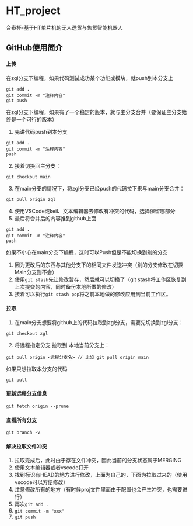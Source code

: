 



# HT_project

合泰杯-基于HT单片机的无人送货与售货智能机器人




## GitHub使用简介

#### 上传

在zgl分支下编程，如果代码测试成功某个功能或模块，就push到本分支上

```
git add .
git commit -m "注释内容"
git push
```



在zgl分支下编程，如果有了一个稳定的版本，就与主分支合并（要保证主分支始终是一个可行的版本）

1. 先讲代码push到本分支

```
git add .
git commit -m "注释内容"
push
```

2. 接着切换回主分支：

```
git checkout main
```

3. 在main分支的情况下，将zgl分支已经push的代码拉下来与main分支合并：

```
git pull origin zgl
```

4. 使用VSCode或keil、文本编辑器去修改有冲突的代码，选择保留哪部分
4. 最后将合并后的内容推到github上面

```
git add .
git commit -m "注释内容"
push
```

如果不小心在main分支下编程，这时可以Push但是不能切换到别的分支
1. 因为更改后的东西与其他分支下的相同文件发送冲突（别的分支修改在切换Main分支则不会）
2. 使用```git stash```先让修改暂存，然后就可以切换了（git stash将工作区恢复到上次提交的内容，同时备份本地所做的修改）
3. 接着可以执行```git stash pop```将之前本地做的修改应用到当前工作区。


#### 拉取

1. 在main分支想要将github上的代码拉取到zgl分支，需要先切换到zgl分支：

```
git checkout zgl
```

2. 将远程指定分支 拉取到 本地当前分支上：

```
git pull origin <远程分支名> // 比如 git pull origin main
```



如果只想拉取本分支的代码

```
git pull
```



#### 更新远程分支信息
```
git fetch origin --prune
```

#### 查看所有分支
```
git branch -v
```

#### 解决拉取文件冲突
1. 拉取完成后，此时由于存在文件冲突，因此当前的分支状态属于MERGING
2. 使用文本编辑器或者vscode打开
2. 找到标识有HEAD的地方进行修改，上面为自己的，下面为拉取过来的（使用vscode可以方便修改）
3. 注意修改所有的地方（有时候proj文件里面由于配置也会产生冲突，也需要进行）
4. 再次```git add .```
5. ```git commit -m "xxx"```
6. ```git push```
